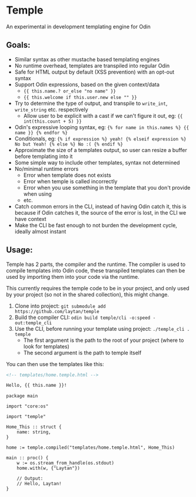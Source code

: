 # Temple

An experimental in development templating engine for Odin

## Goals:

* Similar syntax as other mustache based templating engines
* No runtime overhead, templates are transpiled into regular Odin
* Safe for HTML output by default (XSS prevention) with an opt-out syntax
* Support Odin expressions, based on the given context/data
    * `{{ this.name.? or_else "no name" }}`
    * `{{ this.welcome if this.user.new else "" }}`
* Try to determine the type of output, and transpile to `write_int`, `write_string` etc. respectively
    * Allow user to be explicit with a cast if we can't figure it out, eg: `{{ int(this.count + 5) }}`
* Odin's expressive looping syntax, eg: `{% for name in this.names %} {{ name }} {% endfor %}`
* Conditionals, eg: `{% if expression %} yeah! {% elseif expression %} No but Yeah! {% else %} No :( {% endif %}`
* Approximate the size of a templates output, so user can resize a buffer before templating into it
* Some simple way to include other templates, syntax not determined
* No/minimal runtime errors
    * Error when template does not exists
    * Error when temple is called incorrectly
    * Error when you use something in the template that you don't provide when using
    * etc.
* Catch common errors in the CLI, instead of having Odin catch it, this is because if Odin catches it, the source of the error is lost, in the CLI we have context
* Make the CLI be fast enough to not burden the development cycle, ideally almost instant

## Usage:

Temple has 2 parts, the compiler and the runtime. The compiler is used to compile templates into Odin code,
these transpiled templates can then be used by importing them into your code via the runtime.

This currently requires the temple code to be in your project, and only used by your project (so not in the shared collection), this might change.

1. Clone into project: `git submodule add https://github.com/laytan/temple`
2. Build the compiler CLI: `odin build temple/cli -o:speed -out:temple_cli`
3. Use the CLI, before running your template using project: `./temple_cli . temple`
    * The first argument is the path to the root of your project (where to look for templates)
    * The second argument is the path to temple itself

You can then use the templates like this:
```html
<!-- templates/home.temple.html -->

Hello, {{ this.name }}!
```

```odin
package main

import "core:os"

import "temple"

Home_This :: struct {
    name: string,
}

home := temple.compiled("templates/home.temple.html", Home_This)

main :: proc() {
	w := os.stream_from_handle(os.stdout)
	home.with(w, {"Laytan"})

    // Output:
    // Hello, Laytan!
}
```
